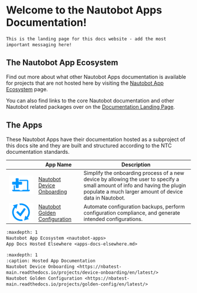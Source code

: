 # Welcome to the Nautobot Apps Documentation!

```{admonition} Developer Note - Remove Me!
This is the landing page for this docs website - add the most important messaging here!
```

## The Nautobot App Ecosystem

Find out more about what other Nautobot Apps documentation is available for projects that are not hosted here by visiting the [Nautobot App Ecosystem](nautobot-apps.md) page.

You can also find links to the core Nautobot documentation and other Nautobot related packages over on the [Documentation Landing Page](https://nbdocs.pages.dev).

## The Apps

These Nautobot Apps have their documentation hosted as a subproject of this docs site and they are built and structured according to the NTC documentation standards.

| | App Name | Description |
|-| --- | --- |
| ![](_static/img/icon-DeviceOnboarding.png) | [Nautobot Device Onboarding](https://nbatest-main.readthedocs.io/projects/device-onboarding/en/latest/) | Simplify the onboarding process of a new device by allowing the user to specify a small amount of info and having the plugin populate a much larger amount of device data in Nautobot. |
| ![](_static/img/icon-GoldenConfiguration.png) | [Nautobot Golden Configuration](https://nbatest-main.readthedocs.io/projects/golden-config/en/latest/) | Automate configuration backups, perform configuration compliance, and generate intended configurations. |



```{toctree}
:maxdepth: 1
Nautobot App Ecosystem <nautobot-apps>
App Docs Hosted Elsewhere <apps-docs-elsewhere.md>
```

```{toctree}
:maxdepth: 1
:caption: Hosted App Documentation
Nautobot Device Onboarding <https://nbatest-main.readthedocs.io/projects/device-onboarding/en/latest/>
Nautobot Golden Configuration <https://nbatest-main.readthedocs.io/projects/golden-config/en/latest/>
```
